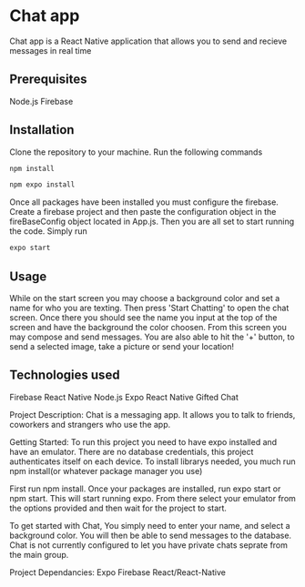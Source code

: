 # Chat app
Chat app is a React Native application that allows you to send and recieve messages in real time
## Prerequisites
Node.js
Firebase
## Installation
Clone the repository to your machine.
Run the following commands
```bash 
npm install
```
```bash
npm expo install
```
Once all packages have been installed you must configure the firebase. Create a firebase project and then paste the configuration object in the fireBaseConfig object located in App.js. Then you are all set to start running the code. Simply run
```bash
expo start
```
## Usage
While on the start screen you may choose a background color and set a name for who you are texting.
Then press 'Start Chatting' to open the chat screen. Once there you should see the name you input at the top of the screen and have the background the color choosen. From this screen you may compose and send messages. You are also able to hit the '+' button, to send a selected image, take a picture or send your location!

## Technologies used
Firebase
React Native
Node.js
Expo
React Native Gifted Chat











Project Description:
Chat is a messaging app. It allows you to talk to friends, coworkers and strangers who use the app.

Getting Started:
To run this project you need to have expo installed and have an emulator.
There are no database credentials, this project authenticates itself on each device.
To install librarys needed, you much run npm install(or whatever package manager you use)

First run npm install. Once your packages are installed, run expo start or npm start. This will start running expo. From there select your emulator from the options provided and then wait for the project to start.

To get started with Chat, You simply need to enter your name, and select a background color.
You will then be able to send messages to the database. Chat is not currently configured to let you have private chats seprate from the main group.


Project Dependancies:
Expo
Firebase
React/React-Native

